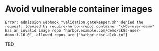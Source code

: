 <!--
Note to contributors: Aim for the following format.

* Title: Highlight benefit to application developer
* Context
* Problem
* Solution
* Error
* Resolution
-->

# Avoid vulnerable container images

```error
Error: admission webhook "validation.gatekeeper.sh" denied the request: [denied by require-harbor-repo] container "ck8s-user-demo" has an invalid image repo "harbor.example.com/demo/ck8s-user-demo:1.16.0", allowed repos are ["harbor.cksc.a1ck.io"]
```

TBD
